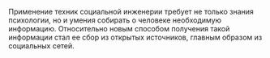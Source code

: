 
Применение техник социальной инженерии требует не только знания психологии, но и умения собирать о человеке необходимую информацию. Относительно новым способом получения такой информации стал ее сбор из открытых источников, главным образом из социальных сетей.